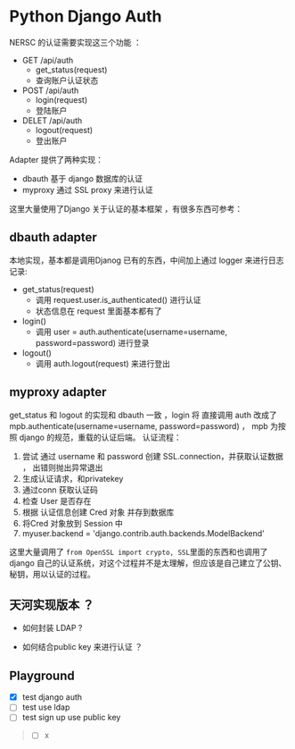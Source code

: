 # Python Django Auth 

NERSC 的认证需要实现这三个功能 ： 

* GET /api/auth
    * get_status(request)
    * 查询账户认证状态
* POST /api/auth 
    * login(request) 
    * 登陆账户
* DELET /api/auth 
    * logout(request)
    * 登出账户

Adapter 提供了两种实现：
* dbauth 基于 django 数据库的认证 
* myproxy 通过 SSL proxy 来进行认证 

这里大量使用了Django 关于认证的基本框架 ，有很多东西可参考：


## dbauth adapter
本地实现，基本都是调用Djanog 已有的东西，中间加上通过 logger 来进行日志记录:
* get_status(request)
    *  调用 request.user.is_authenticated() 进行认证
    *  状态信息在 request 里面基本都有了 
*  login()
    * 调用     user = auth.authenticate(username=username, password=password)
进行登录
* logout()
    * 调用 auth.logout(request) 来进行登出  

## myproxy adapter
get_status 和 logout 的实现和 dbauth 一致 ，login 将 直接调用 auth 改成了 mpb.authenticate(username=username, password=password) ， mpb 为按照 django 的规范，重载的认证后端。
认证流程：
1. 尝试 通过  username 和 password 创建 SSL.connection，并获取认证数据  ， 出错则抛出异常退出
2. 生成认证请求，和privatekey 
3. 通过conn 获取认证码 
4. 检查 User 是否存在 
5. 根据 认证信息创建 Cred 对象 并存到数据库 
6. 将Cred 对象放到 Session 中
7. myuser.backend = 'django.contrib.auth.backends.ModelBackend' 

这里大量调用了 ```from OpenSSL import crypto, SSL```里面的东西和也调用了django 自己的认证系统，对这个过程并不是太理解，但应该是自己建立了公钥、秘钥，用以认证的过程。 

## 天河实现版本 ？

* 如何封装 LDAP ?

* 如何结合public key 来进行认证 ？


## Playground 

- [x] test django auth 
- [ ] test use ldap
- [ ] test sign up use public key 

>- [ ] x